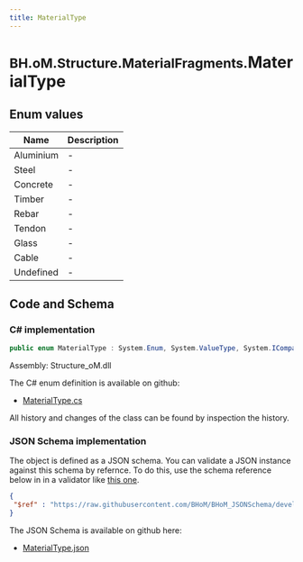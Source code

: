 ```yaml
---
title: MaterialType
---
```


# <small>BH.oM.Structure.MaterialFragments.</small>**MaterialType**



## Enum values

| Name            | Description                                                    |
|-----------------|----------------------------------------------------------------|
| Aluminium |  -  |
| Steel |  -  |
| Concrete |  -  |
| Timber |  -  |
| Rebar |  -  |
| Tendon |  -  |
| Glass |  -  |
| Cable |  -  |
| Undefined |  -  |


## Code and Schema

### C# implementation

``` C# title="C#"
public enum MaterialType : System.Enum, System.ValueType, System.IComparable, System.ISpanFormattable, System.IFormattable, System.IConvertible
```

Assembly: Structure_oM.dll

The C# enum definition is available on github:

- [MaterialType.cs](https://github.com/BHoM/BHoM/blob/develop/Structure_oM/MaterialFragments\Enums\MaterialType.cs)

All history and changes of the class can be found by inspection the history.
### JSON Schema implementation

The object is defined as a JSON schema. You can validate a JSON instance against this schema by refernce. To do this, use the schema reference below in in a validator like [this one](https://www.jsonschemavalidator.net/).

``` json title="JSON Schema"
{
 "$ref" : "https://raw.githubusercontent.com/BHoM/BHoM_JSONSchema/develop/Structure_oM/MaterialFragments/MaterialType.json"
}
```

The JSON Schema is available on github here:

- [MaterialType.json](https://github.com/BHoM/BHoM_JSONSchema/blob/develop/Structure_oM/MaterialFragments/MaterialType.json)

